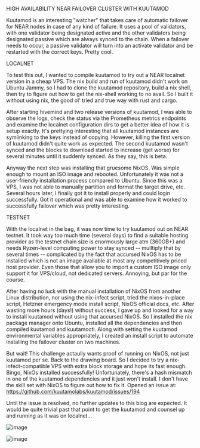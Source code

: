 HIGH AVAILABILITY NEAR FAILOVER CLUSTER WITH KUUTAMOD

Kuutamod is an interesting "watcher" that takes care of automatic failover for NEAR nodes in case of any kind of failure.  It uses a pool of validators, with one validator being designated active and the other validators being designated passive which are always synced to the chain.  When a failover needs to occur, a passive validator will turn into an activate validator and be restarted with the correct keys.  Pretty cool.

LOCALNET

To test this out, I wanted to compile kuutamod to try out a NEAR localnet version in a cheap VPS.  The nix build and run of kuutamod didn't work on Ubuntu Jammy, so I had to clone the kuutamod repository, build a nix shell, then try to figure out how to get the nix-shell working to no avail.  So I built it without using nix, the good ol' tried and true way with rust and cargo.

After starting hivemind and two release versions of kuutamod, I was able to observe the logs, check the status via the Prometheus metrics endpoints and examine the localnet configuration dirs to get a better idea of how it is setup exactly.  It's prettying interesting that all kuutamod instances are symlinking to the keys instead of copying.  However, killing the first version of 
kuutamod didn't quite work as expected.  The second kuutamod wasn't synced and the blocks to download started to increase (get worse) for several minutes until it suddenly synced.  As they say, this is beta.

Anyway the next step was installing that gruesome NixOS.  Was simple enough to mount an ISO image and rebooted.  Unfortunately it was not a user-friendly installation process compared to Ubuntu.  Since this was a VPS, I was not able to manually partition and format the target drive, etc.  Several hours later, I finally got it to install properly and could login successfully.  Got it operational and was able to examine how it worked to successfully failover which was pretty interesting.

TESTNET

With the localnet in the bag, it was now time to try kuutamod out on NEAR testnet. It took way too much time (several days) to find a suitable hosting provider as the testnet chain size is enormously large atm (360GB+) and needs Ryzen-level computing power to stay synced -- mulltiply that by several times -- complicated by the fact that accursed NixOS has to be installed which is not an image available at most any competitively priced host provider. Even those that allow you to import a custom ISO image only support it for VPS/cloud, not dedicated servers. Annoying, but par for the course.

After having no luck with the manual installation of NixOS from another Linux distribution, nor using the nix-infect script, tried the nixos-in-place script, Hetzner emergency mode install script, NixOS official docs, etc.  After wasting more hours (days!) without success, I gave up and looked for a way to install kuutamod without using that accursed NixOS.  So I installed the nix package manager onto Ubuntu, installed all the dependencies and then compiled kuutamod and kuutamoctl.  Along with setting the kuutamod environmental variables appropriately, I created an install script to automate installing the failover cluster on two machines.

But wait!  This challenge actaully wants proof of running on NixOS, not just kuutamod per se.  Back to the drawing board.  So I decided to try a nix-infect-compatible VPS with extra block storage and hope its fast enough.  Bingo, NixOs installed successfully!  Unfortunately, there's a hash mismatch in one of the kuutamod dependencies and it just won't install.  I don't have the skill set with NixOS to figure out how to fix it.  Opened an issue at: https://github.com/kuutamolabs/kuutamod/issues/194

Until the issue is resolved, no further updates to this blog are expected.  It would be quite trivial past that point to get the kuutamod and counsel up and running as it was on localnet...

![image](https://user-images.githubusercontent.com/23145642/188491763-e7b6dce5-7ade-4b75-9c14-0ecd93fb2812.png)

![image](https://user-images.githubusercontent.com/23145642/188492222-18a8e141-d127-4251-b2bb-2d18ffb66c79.png)
